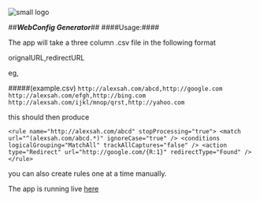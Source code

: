 ![small logo][1]

[1]: https://s3-eu-west-1.amazonaws.com/eunoia-labs/images/_small.png

##***WebConfig Generator***##
####Usage:####

The app will take a three column .csv file in the following format 

orignalURL,redirectURL

eg, 

#####(example.csv)
`http://alexsah.com/abcd,http://google.com`<br>
`http://alexsah.com/efgh,http://bing.com`<br>
`http://alexsah.com/ijkl/mnop/qrst,http://yahoo.com`


this should then produce

`<rule name="http://alexsah.com/abcd" stopProcessing="true">
<match url="^(alexsah.com/abcd.*)" ignoreCase="true" />
<conditions logicalGrouping="MatchAll" trackAllCaptures="false" />
<action type="Redirect" url="http://google.com/{R:1}" redirectType="Found" />
</rule>`

you can also create rules one at a time manually.

The app is running live [here](http:eunoia-labs.com/webconfig_gen)

